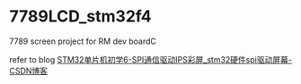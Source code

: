 # 7789LCD_stm32f4
7789 screen project for RM dev boardC

refer to blog [STM32单片机初学6-SPI通信驱动IPS彩屏_stm32硬件spi驱动屏幕-CSDN博客](https://blog.csdn.net/qq_55203246/article/details/124281077)
